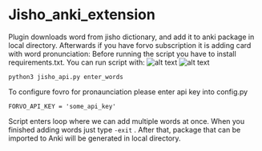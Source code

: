 # Jisho_anki_extension

Plugin downloads word from jisho dictionary, 
and add it to anki package in local directory.
Afterwards if you have forvo subscription it is 
adding card with word pronunciation:
Before running the script you have to install requirements.txt.
You can run script with:
![alt text](https://user-images.githubusercontent.com/5136443/53291111-6764b080-37ae-11e9-98a4-8de755b50cb3.PNG)
![alt text](https://user-images.githubusercontent.com/5136443/53291112-6764b080-37ae-11e9-9560-a36476ca2f05.PNG)
```
python3 jisho_api.py enter_words
```

To configure fovro for pronaunciation please
enter api key into config.py

```
FORVO_API_KEY = 'some_api_key'
```

Script enters loop where we can add multiple 
words at once. When you finished adding words
just type `-exit` . After that, package that can be imported 
to Anki will be generated in local directory.

